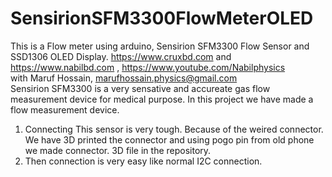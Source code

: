 # SensirionSFM3300FlowMeterOLED
This is a Flow meter using arduino, Sensirion SFM3300 Flow Sensor and SSD1306 OLED Display. https://www.cruxbd.com and https://www.nabilbd.com , https://www.youtube.com/Nabilphysics
</br>
with Maruf Hossain, marufhossain.physics@gmail.com
</br>
Sensirion SFM3300 is a very sensative and accureate gas flow measurement device for medical purpose. In this project we have made a flow measurement device.

1) Connecting This sensor is very tough. Because of the weired connector. We have 3D printed the connector and using pogo pin from old phone we made connector. 3D file in the repository. 
2) Then connection is very easy like normal I2C connection.
